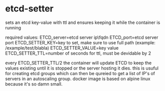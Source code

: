 # etcd-setter
sets an etcd key-value with ttl and ensures keeping it while the container is running

required values:
ETCD_server=etcd server ip\fqdn
ETCD_port=etcd server port
ETCD_SETTER_KEY=key to set, make sure to use full path (example: /example/test/blabla)
ETCD_SETTER_VALUE=key value
ETCD_SETTER_TTL=number of seconds for ttl, must be devidable by 2

every ETCD_SETTER_TTL/2 the container will update ETCD to keep the values existing until it is stopped or the server hosting it dies.
this is usuful for creating etcd groups which can then be qureied to get a list of IP's of servers in an autoscaling group.
docker image is based on alpine linux because it's so damn small.
